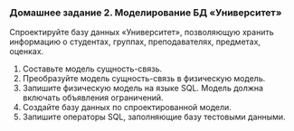 ### Домашнее задание 2. Моделирование БД «Университет»

Спроектируйте базу данных «Университет», позволяющую хранить информацию о студентах, группах, преподавателях, предметах, оценках.

1. Составьте модель сущность-связь.
2. Преобразуйте модель сущность-связь в физическую модель.
3. Запишите физическую модель на языке SQL. Модель должна включать объявления ограничений.
4. Создайте базу данных по спроектированной модели.
5. Запишите операторы SQL, заполняющие базу тестовыми данными.